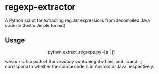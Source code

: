 # regexp-extractor
A Python script for extracting regular expressions from decompiled Java code (in Soot's Jimple format)

## Usage
<p align="center">
python extract_regexps.py <path> -[a | j]
</p>
where \<path\> is the path of the directory containing the files, and -a and -j correspond 
to whether the source code is in Android or Java, respectively.